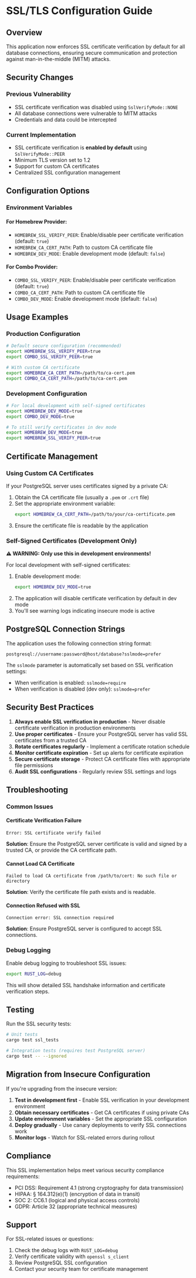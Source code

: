 # SSL/TLS Configuration Guide

## Overview

This application now enforces SSL certificate verification by default for all database connections, ensuring secure communication and protection against man-in-the-middle (MITM) attacks.

## Security Changes

### Previous Vulnerability
- SSL certificate verification was disabled using `SslVerifyMode::NONE`
- All database connections were vulnerable to MITM attacks
- Credentials and data could be intercepted

### Current Implementation
- SSL certificate verification is **enabled by default** using `SslVerifyMode::PEER`
- Minimum TLS version set to 1.2
- Support for custom CA certificates
- Centralized SSL configuration management

## Configuration Options

### Environment Variables

#### For Homebrew Provider:
- `HOMEBREW_SSL_VERIFY_PEER`: Enable/disable peer certificate verification (default: `true`)
- `HOMEBREW_CA_CERT_PATH`: Path to custom CA certificate file
- `HOMEBREW_DEV_MODE`: Enable development mode (default: `false`)

#### For Combo Provider:
- `COMBO_SSL_VERIFY_PEER`: Enable/disable peer certificate verification (default: `true`)
- `COMBO_CA_CERT_PATH`: Path to custom CA certificate file
- `COMBO_DEV_MODE`: Enable development mode (default: `false`)

## Usage Examples

### Production Configuration
```bash
# Default secure configuration (recommended)
export HOMEBREW_SSL_VERIFY_PEER=true
export COMBO_SSL_VERIFY_PEER=true

# With custom CA certificate
export HOMEBREW_CA_CERT_PATH=/path/to/ca-cert.pem
export COMBO_CA_CERT_PATH=/path/to/ca-cert.pem
```

### Development Configuration
```bash
# For local development with self-signed certificates
export HOMEBREW_DEV_MODE=true
export COMBO_DEV_MODE=true

# To still verify certificates in dev mode
export HOMEBREW_DEV_MODE=true
export HOMEBREW_SSL_VERIFY_PEER=true
```

## Certificate Management

### Using Custom CA Certificates

If your PostgreSQL server uses certificates signed by a private CA:

1. Obtain the CA certificate file (usually a `.pem` or `.crt` file)
2. Set the appropriate environment variable:
   ```bash
   export HOMEBREW_CA_CERT_PATH=/path/to/your/ca-certificate.pem
   ```
3. Ensure the certificate file is readable by the application

### Self-Signed Certificates (Development Only)

**⚠️ WARNING: Only use this in development environments!**

For local development with self-signed certificates:

1. Enable development mode:
   ```bash
   export HOMEBREW_DEV_MODE=true
   ```
2. The application will disable certificate verification by default in dev mode
3. You'll see warning logs indicating insecure mode is active

## PostgreSQL Connection Strings

The application uses the following connection string format:
```
postgresql://username:password@host/database?sslmode=prefer
```

The `sslmode` parameter is automatically set based on SSL verification settings:
- When verification is enabled: `sslmode=require`
- When verification is disabled (dev only): `sslmode=prefer`

## Security Best Practices

1. **Always enable SSL verification in production** - Never disable certificate verification in production environments
2. **Use proper certificates** - Ensure your PostgreSQL server has valid SSL certificates from a trusted CA
3. **Rotate certificates regularly** - Implement a certificate rotation schedule
4. **Monitor certificate expiration** - Set up alerts for certificate expiration
5. **Secure certificate storage** - Protect CA certificate files with appropriate file permissions
6. **Audit SSL configurations** - Regularly review SSL settings and logs

## Troubleshooting

### Common Issues

#### Certificate Verification Failure
```
Error: SSL certificate verify failed
```
**Solution**: Ensure the PostgreSQL server certificate is valid and signed by a trusted CA, or provide the CA certificate path.

#### Cannot Load CA Certificate
```
Failed to load CA certificate from /path/to/cert: No such file or directory
```
**Solution**: Verify the certificate file path exists and is readable.

#### Connection Refused with SSL
```
Connection error: SSL connection required
```
**Solution**: Ensure PostgreSQL server is configured to accept SSL connections.

### Debug Logging

Enable debug logging to troubleshoot SSL issues:
```bash
export RUST_LOG=debug
```

This will show detailed SSL handshake information and certificate verification steps.

## Testing

Run the SSL security tests:
```bash
# Unit tests
cargo test ssl_tests

# Integration tests (requires test PostgreSQL server)
cargo test -- --ignored
```

## Migration from Insecure Configuration

If you're upgrading from the insecure version:

1. **Test in development first** - Enable SSL verification in your development environment
2. **Obtain necessary certificates** - Get CA certificates if using private CAs
3. **Update environment variables** - Set the appropriate SSL configuration
4. **Deploy gradually** - Use canary deployments to verify SSL connections work
5. **Monitor logs** - Watch for SSL-related errors during rollout

## Compliance

This SSL implementation helps meet various security compliance requirements:
- PCI DSS: Requirement 4.1 (strong cryptography for data transmission)
- HIPAA: § 164.312(e)(1) (encryption of data in transit)
- SOC 2: CC6.1 (logical and physical access controls)
- GDPR: Article 32 (appropriate technical measures)

## Support

For SSL-related issues or questions:
1. Check the debug logs with `RUST_LOG=debug`
2. Verify certificate validity with `openssl s_client`
3. Review PostgreSQL SSL configuration
4. Contact your security team for certificate management